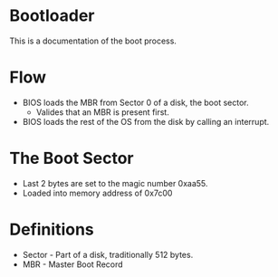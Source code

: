 # Bootloader

This is a documentation of the boot process.

# Flow

- BIOS loads the MBR from Sector 0 of a disk, the boot sector.
    - Valides that an MBR is present first.
- BIOS loads the rest of the OS from the disk by calling an interrupt.

# The Boot Sector

- Last 2 bytes are set to the magic number 0xaa55.
- Loaded into memory address of 0x7c00

# Definitions

* Sector - Part of a disk, traditionally 512 bytes. 
* MBR - Master Boot Record